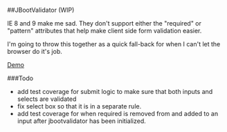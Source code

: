 ##JBootValidator (WIP)

IE 8 and 9 make me sad. They don't support either the "required" or "pattern" attributes that help make client side form validation easier.

I'm going to throw this together as a quick fall-back for when I can't let the browser do it's job.

[Demo](http://benkiefer.github.io/jbootvalidator)

###Todo
 - add test coverage for submit logic to make sure that both inputs and selects are validated
 - fix select box so that it is in a separate rule.
 - add test coverage for when required is removed from and added to an input after jbootvalidator has been initialized.